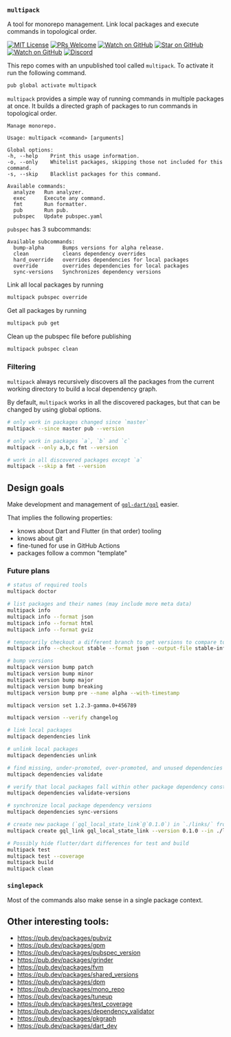 ### `multipack`

A tool for monorepo management. Link local packages and execute commands in topological order.

[![MIT License][license-badge]][license-link]
[![PRs Welcome][prs-badge]][prs-link]
[![Watch on GitHub][github-watch-badge]][github-watch-link]
[![Star on GitHub][github-star-badge]][github-star-link]
[![Watch on GitHub][github-forks-badge]][github-forks-link]
[![Discord][discord-badge]][discord-link]

[license-badge]: https://img.shields.io/github/license/gql-dart/multipack.svg?style=for-the-badge
[license-link]: https://github.com/gql-dart/multipack/blob/master/LICENSE
[prs-badge]: https://img.shields.io/badge/PRs-welcome-brightgreen.svg?style=for-the-badge
[prs-link]: https://github.com/gql-dart/multipack/issues

[github-watch-badge]: https://img.shields.io/github/watchers/gql-dart/multipack.svg?style=for-the-badge&logo=github&logoColor=ffffff
[github-watch-link]: https://github.com/gql-dart/multipack/watchers
[github-star-badge]: https://img.shields.io/github/stars/gql-dart/multipack.svg?style=for-the-badge&logo=github&logoColor=ffffff
[github-star-link]: https://github.com/gql-dart/multipack/stargazers
[github-forks-badge]: https://img.shields.io/github/forks/gql-dart/multipack.svg?style=for-the-badge&logo=github&logoColor=ffffff
[github-forks-link]: https://github.com/gql-dart/multipack/network/members

[discord-badge]: https://img.shields.io/discord/559455668810153989.svg?style=for-the-badge&logo=discord&logoColor=ffffff
[discord-link]: https://discord.gg/NryjpVa


This repo comes with an unpublished tool called `multipack`. To activate it run the following command.
```bash
pub global activate multipack
```

`multipack` provides a simple way of running commands in multiple packages at once. It builds a directed graph of packages
to run commands in topological order.
```text
Manage monorepo.

Usage: multipack <command> [arguments]

Global options:
-h, --help    Print this usage information.
-o, --only    Whitelist packages, skipping those not included for this command.
-s, --skip    Blacklist packages for this command.

Available commands:
  analyze   Run analyzer.
  exec      Execute any command.
  fmt       Run formatter.
  pub       Run pub.
  pubspec   Update pubspec.yaml
``` 

`pubspec` has 3 subcommands:
```text
Available subcommands:
  bump-alpha      Bumps versions for alpha release.
  clean           cleans dependency overrides
  hard_override   overrides dependencies for local packages
  override        overrides dependencies for local packages
  sync-versions   Synchronizes dependency versions
```

Link all local packages by running
```bash
multipack pubspec override
```

Get all packages by running
```bash
multipack pub get
```

Clean up the pubspec file before publishing
```bash
multipack pubspec clean
```

### Filtering

`multipack` always recursively discovers all the packages from the current working directory
 to build a local dependency graph.
 
 By default, `multipack` works in all the discovered packages, but that can be changed
 by using global options. 

```bash
# only work in packages changed since `master`
multipack --since master pub --version 

# only work in packages `a`, `b` and `c`
multipack --only a,b,c fmt --version

# work in all discovered packages except `a`
multipack --skip a fmt --version
```


## Design goals

Make development and management of [`gql-dart/gql`](https://github.com/gql-dart/gql) easier.

That implies the following properties:

- knows about Dart and Flutter (in that order) tooling
- knows about git
- fine-tuned for use in GitHub Actions
- packages follow a common "template"

### Future plans

```bash
# status of required tools
multipack doctor

# list packages and their names (may include more meta data)
multipack info
multipack info --format json
multipack info --format html
multipack info --format gviz

# temporarily checkout a different branch to get versions to compare to current version
multipack info --checkout stable --format json --output-file stable-info.json

# bump versions
multipack version bump patch
multipack version bump minor
multipack version bump major
multipack version bump breaking
multipack version bump pre --name alpha --with-timestamp

multipack version set 1.2.3-gamma.0+456789

multipack version --verify changelog

# link local packages
multipack dependencies link

# unlink local packages
multipack dependencies unlink

# find missing, under-promoted, over-promoted, and unused dependencies
multipack dependencies validate

# verify that local packages fall within other package dependency constraints
multipack dependencies validate-versions

# synchronize local package dependency versions
multipack dependencies sync-versions

# create new package (`gql_local_state_link`@`0.1.0`) in `./links/` from template (`gql_link`)
multipack create gql_link gql_local_state_link --version 0.1.0 --in ./links/

# Possibly hide flutter/dart differences for test and build
multipack test
multipack test --coverage
multipack build
multipack clean
```

### `singlepack`

Most of the commands also make sense in a single package context.


## Other interesting tools:

- https://pub.dev/packages/pubviz
- https://pub.dev/packages/gpm
- https://pub.dev/packages/pubspec_version
- https://pub.dev/packages/grinder
- https://pub.dev/packages/fvm
- https://pub.dev/packages/shared_versions
- https://pub.dev/packages/dpm
- https://pub.dev/packages/mono_repo
- https://pub.dev/packages/tuneup
- https://pub.dev/packages/test_coverage
- https://pub.dev/packages/dependency_validator
- https://pub.dev/packages/pkgraph
- https://pub.dev/packages/dart_dev

